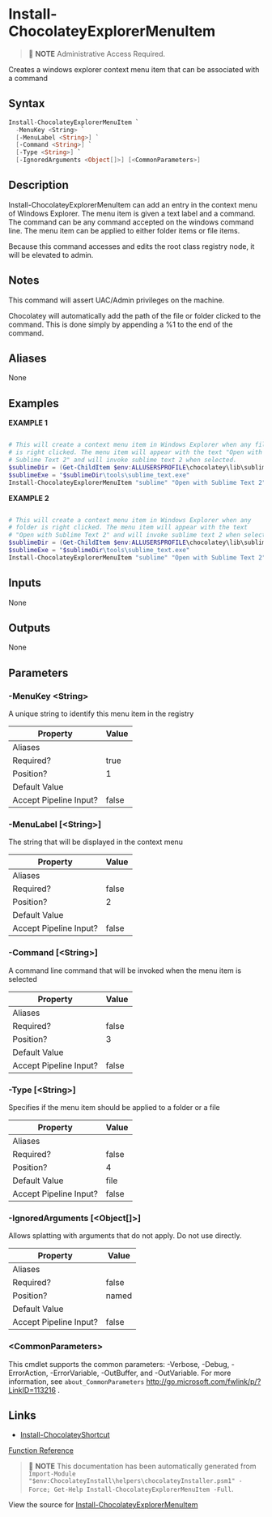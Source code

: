 ﻿---
Order: 200
xref: install-chocolateyexplorermenuitem
Title: Install-ChocolateyExplorerMenuItem
Description: Information on Install-ChocolateyExplorerMenuItem function
RedirectFrom:
  - docs/helpers-install-chocolatey-explorer-menu-item
  - docs/helpersinstallchocolateyexplorermenuitem
---

# Install-ChocolateyExplorerMenuItem

<!-- This documentation is automatically generated from https://github.com/chocolatey/choco/blob/stable/src/chocolatey.resources/helpers/functions/Install-ChocolateyExplorerMenuItem.ps1 using https://github.com/chocolatey/choco/blob/stable/GenerateDocs.ps1. Contributions are welcome at the original location(s). -->

> :memo: **NOTE** Administrative Access Required.

Creates a windows explorer context menu item that can be associated with
a command

## Syntax

~~~powershell
Install-ChocolateyExplorerMenuItem `
  -MenuKey <String> `
  [-MenuLabel <String>] `
  [-Command <String>] `
  [-Type <String>] `
  [-IgnoredArguments <Object[]>] [<CommonParameters>]
~~~

## Description

Install-ChocolateyExplorerMenuItem can add an entry in the context menu
of Windows Explorer. The menu item is given a text label and a command.
The command can be any command accepted on the windows command line. The
menu item can be applied to either folder items or file items.

Because this command accesses and edits the root class registry node, it
will be elevated to admin.

## Notes

This command will assert UAC/Admin privileges on the machine.

Chocolatey will automatically add the path of the file or folder clicked
to the command. This is done simply by appending a %1 to the end of the
command.

## Aliases

None

## Examples

 **EXAMPLE 1**

~~~powershell

# This will create a context menu item in Windows Explorer when any file
# is right clicked. The menu item will appear with the text "Open with
# Sublime Text 2" and will invoke sublime text 2 when selected.
$sublimeDir = (Get-ChildItem $env:ALLUSERSPROFILE\chocolatey\lib\sublimetext* | select $_.last)
$sublimeExe = "$sublimeDir\tools\sublime_text.exe"
Install-ChocolateyExplorerMenuItem "sublime" "Open with Sublime Text 2" $sublimeExe
~~~

**EXAMPLE 2**

~~~powershell

# This will create a context menu item in Windows Explorer when any
# folder is right clicked. The menu item will appear with the text
# "Open with Sublime Text 2" and will invoke sublime text 2 when selected.
$sublimeDir = (Get-ChildItem $env:ALLUSERSPROFILE\chocolatey\lib\sublimetext* | select $_.last)
$sublimeExe = "$sublimeDir\tools\sublime_text.exe"
Install-ChocolateyExplorerMenuItem "sublime" "Open with Sublime Text 2" $sublimeExe "directory"
~~~ 

## Inputs

None

## Outputs

None

## Parameters

###  -MenuKey &lt;String&gt;
A unique string to identify this menu item in the registry

Property               | Value
---------------------- | -----
Aliases                | 
Required?              | true
Position?              | 1
Default Value          | 
Accept Pipeline Input? | false
 
###  -MenuLabel [&lt;String&gt;]
The string that will be displayed in the context menu

Property               | Value
---------------------- | -----
Aliases                | 
Required?              | false
Position?              | 2
Default Value          | 
Accept Pipeline Input? | false
 
###  -Command [&lt;String&gt;]
A command line command that will be invoked when the menu item is
selected

Property               | Value
---------------------- | -----
Aliases                | 
Required?              | false
Position?              | 3
Default Value          | 
Accept Pipeline Input? | false
 
###  -Type [&lt;String&gt;]
Specifies if the menu item should be applied to a folder or a file

Property               | Value
---------------------- | -----
Aliases                | 
Required?              | false
Position?              | 4
Default Value          | file
Accept Pipeline Input? | false
 
###  -IgnoredArguments [&lt;Object[]&gt;]
Allows splatting with arguments that do not apply. Do not use directly.

Property               | Value
---------------------- | -----
Aliases                | 
Required?              | false
Position?              | named
Default Value          | 
Accept Pipeline Input? | false
 
### &lt;CommonParameters&gt;

This cmdlet supports the common parameters: -Verbose, -Debug, -ErrorAction, -ErrorVariable, -OutBuffer, and -OutVariable. For more information, see `about_CommonParameters` http://go.microsoft.com/fwlink/p/?LinkID=113216 .


## Links

 * [Install-ChocolateyShortcut](xref:install-chocolateyshortcut)


[Function Reference](xref:powershell-reference)

> :memo: **NOTE** This documentation has been automatically generated from `Import-Module "$env:ChocolateyInstall\helpers\chocolateyInstaller.psm1" -Force; Get-Help Install-ChocolateyExplorerMenuItem -Full`.

View the source for [Install-ChocolateyExplorerMenuItem](https://github.com/chocolatey/choco/blob/stable/src/chocolatey.resources/helpers/functions/Install-ChocolateyExplorerMenuItem.ps1)

